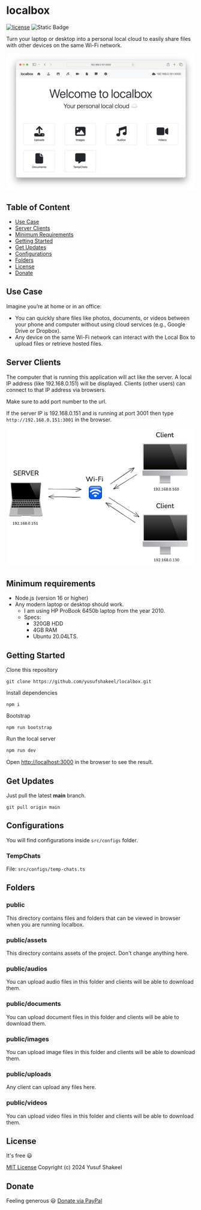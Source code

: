 # localbox

[![license](https://img.shields.io/badge/license-MIT-blue.svg)](https://github.com/yusufshakeel/localbox)
![Static Badge](https://img.shields.io/badge/version-v0.3.15-blue)

Turn your laptop or desktop into a personal local cloud to easily share files with 
other devices on the same Wi-Fi network.

![image](public/assets/img-v0.3.10.png)

## Table of Content

* [Use Case](#use-case)
* [Server Clients](#server-clients)
* [Minimum Requirements](#minimum-requirements)
* [Getting Started](#server-clients)
* [Get Updates](#get-updates)
* [Configurations](#configurations)
* [Folders](#folders)
* [License](#license)
* [Donate](#donate)

## Use Case

Imagine you’re at home or in an office:

* You can quickly share files like photos, documents, or videos between your phone and computer without using cloud services (e.g., Google Drive or Dropbox).
* Any device on the same Wi-Fi network can interact with the Local Box to upload files or retrieve hosted files.

## Server Clients

The computer that is running this application will act like the server. A local IP address (like 192.168.0.151)
will be displayed. Clients (other users) can connect to that IP address via browsers.

Make sure to add port number to the url.

If the server IP is 192.168.0.151 and is running at port 3001 then type `http://192.168.0.151:3001` in the browser.

![image](public/assets/server-clients.png)

## Minimum requirements

* Node.js (version 16 or higher)
* Any modern laptop or desktop should work.
  * I am using HP ProBook 6450b laptop from the year 2010.
  * Specs:
    * 320GB HDD
    * 4GB RAM
    * Ubuntu 20.04LTS.

## Getting Started

Clone this repository

```shell
git clone https://github.com/yusufshakeel/localbox.git
```

Install dependencies

```shell
npm i
```

Bootstrap

```shell
npm run bootstrap
```

Run the local server

```bash
npm run dev
```

Open [http://localhost:3000](http://localhost:3000) in the browser to see the result.

## Get Updates

Just pull the latest **main** branch.

```shell
git pull origin main
```

## Configurations

You will find configurations inside `src/configs` folder.

### TempChats

File: `src/configs/temp-chats.ts`

## Folders

### public

This directory contains files and folders that can be viewed in browser
when you are running localbox.

### public/assets

This directory contains assets of the project. Don't change anything here.

### public/audios

You can upload audio files in this folder and clients will be able to download them.

### public/documents

You can upload document files in this folder and clients will be able to download them.

### public/images

You can upload image files in this folder and clients will be able to download them.

### public/uploads

Any client can upload any files here.

### public/videos

You can upload video files in this folder and clients will be able to download them.

## License

It's free :smiley:

[MIT License](https://github.com/yusufshakeel/localbox/blob/main/LICENSE) Copyright (c) 2024 Yusuf Shakeel

## Donate

Feeling generous :smiley: [Donate via PayPal](https://www.paypal.me/yusufshakeel)